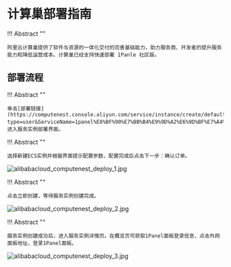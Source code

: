 # 计算巢部署指南

!!! Abstract ""

    阿里云计算巢提供了软件与资源的一体化交付的完善基础能力，助力服务商、开发者的提升服务能力和降低运营成本。计算巢已经支持快速部署 1Panle 社区版。

## 部署流程

!!! Abstract ""

    单击[部署链接](https://computenest.console.aliyun.com/service/instance/create/default?type=user&ServiceName=1panel%E8%BF%90%E7%BB%B4%E9%9D%A2%E6%9D%BF%E7%A4%BE%E5%8C%BA%E7%89%88)，进入服务实例部署界面。

!!! Abstract ""

    选择新建ECS实例并根据界面提示配置参数，配置完成后点击下一步：确认订单。

![alibabacloud_computenest_deploy_1.jpg](../../img/installation/alibabacloud_computenest_deploy_2.jpg)

!!! Abstract ""

    点击立即创建，等待服务实例创建完成。

![alibabacloud_computenest_deploy_2.jpg](../../img/installation/alibabacloud_computenest_deploy_3.jpg)

!!! Abstract ""

    服务实例创建成功后，进入服务实例详情页。在概览页可获取1Panel面板登录信息，点击外网面板地址，登录1Panel面板。
   
![alibabacloud_computenest_deploy_3.jpg](../../img/installation/alibabacloud_computenest_deploy_1.jpg)
